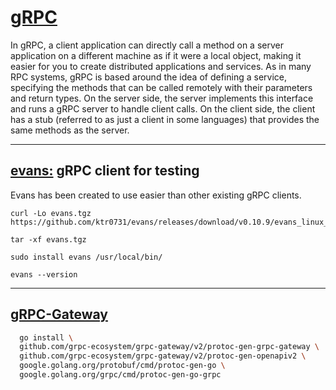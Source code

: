 # **[gRPC](https://grpc.io/docs/)**

In gRPC, a client application can directly call a method on a server application on a different machine as if it were a local object, making it easier for you to create distributed applications and services. As in many RPC systems, gRPC is based around the idea of defining a service, specifying the methods that can be called remotely with their parameters and return types. On the server side, the server implements this interface and runs a gRPC server to handle client calls. On the client side, the client has a stub (referred to as just a client in some languages) that provides the same methods as the server.


---

## **[evans:](https://github.com/ktr0731/evans) gRPC client for testing**

Evans has been created to use easier than other existing gRPC clients.
```
curl -Lo evans.tgz https://github.com/ktr0731/evans/releases/download/v0.10.9/evans_linux_amd64.tar.gz

tar -xf evans.tgz

sudo install evans /usr/local/bin/

evans --version

```
  
---
## **[gRPC-Gateway](https://grpc-ecosystem.github.io/grpc-gateway/)**

```sh
  go install \
  github.com/grpc-ecosystem/grpc-gateway/v2/protoc-gen-grpc-gateway \
  github.com/grpc-ecosystem/grpc-gateway/v2/protoc-gen-openapiv2 \
  google.golang.org/protobuf/cmd/protoc-gen-go \
  google.golang.org/grpc/cmd/protoc-gen-go-grpc
```